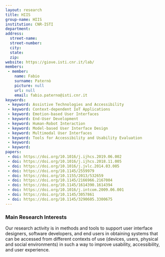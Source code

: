 ```yaml
---
layout: research
title: HIIS
group-name: HIIS
institution: CNR-ISTI
department: 
address: 
  street-name: 
  street-number: 
  city: 
  state: 
  zip: 
website: https://giove.isti.cnr.it/lab/
members: 
 - member: 
    name: Fabio
    surname: Paternò
    picture: null
    url: null
    email: fabio.paterno@isti.cnr.it
keywords: 
 - keyword: Assistive Technologies and Accessibility
 - keyword: Context-dependent IoT Applications
 - keyword: Emotion-based User Interfaces
 - keyword: End-User Development
 - keyword: Human-Robot Interaction
 - keyword: Model-based User Interface Design
 - keyword: Multimodal User Interfaces
 - keyword: Tools for Accessibility and Usability Evaluation
 - keyword: 
 - keyword: 
papers: 
 - doi: https://doi.org/10.1016/j.ijhcs.2019.06.002
 - doi: https://doi.org/10.1016/j.ijhcs.2018.11.005
 - doi: https://doi.org/10.1016/j.jvlc.2014.03.005
 - doi: https://doi.org/10.1145/2559979
 - doi: https://doi.org/10.1155/2013/532659
 - doi: https://doi.org/10.1145/2166966.2167004
 - doi: https://doi.org/10.1145/1614390.1614394
 - doi: https://doi.org/10.1016/j.intcom.2009.06.001
 - doi: https://doi.org/10.1145/3057861
 - doi: https://doi.org/10.1145/3290605.3300675
---
```



### Main Research Interests
Our research activity is in methods and tools to support user interface designers, software developers, and end users in obtaining systems that can be accessed from different contexts of use (devices, users, physical and social environments) in such a way to improve usability, accessibility, and user experience.